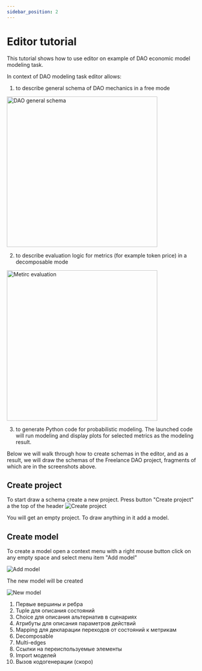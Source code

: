 ```yaml
---
sidebar_position: 2
---
```

# Editor tutorial

This tutorial shows how to use editor on example of DAO economic model modeling task.

In context of DAO modeling task editor allows:
1. to describe general schema of DAO mechanics in a free mode

<img src="./useCaseAndGovernance.png" alt="DAO general schema" width="400"/>

2. to describe evaluation logic for metrics (for example token price) in a decomposable mode

<img src="./metricEvaluation.png" alt="Metirc evaluation" width="400"/>

3. to generate Python code for probabilistic modeling. The launched code will run modeling and display plots for selected metrics as the modeling result.

Below we will walk through how to create schemas in the editor, and as a result, we will draw the schemas of the Freelance DAO project, fragments of which are in the screenshots above.

## Create project

To start draw a schema create a new project. Press button "Create project" a the top of the header
<img srcset="./createProject.png 2x" alt="Create project"/>

You will get an empty project. To draw anything in it add a model.

## Create model

To create a model open a context menu with a right mouse button click on any empty space and select menu item "Add model"

<img srcset="./addModel.png 2x" alt="Add model"/>

The new model will be created

<img srcset="./newModel.png 2x" alt="New model"/>


1. Первые вершины и ребра
2. Tuple для описания состояний
3. Choice для описания альтернатив в сценариях
4. Атрибуты для описания параметров действий
5. Mapping для декларации переходов от состояний к метрикам
6. Decomposable
7. Multi-edges
8.  Ссылки на переиспользуемые элементы
9.  Import моделей
10. Вызов кодогенерации (скоро)